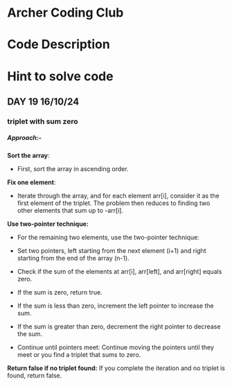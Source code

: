 # Archer Coding Club
# Code Description

# Hint to solve code

## DAY 19 16/10/24
   ### triplet with sum zero
  ##### Approach:-

**Sort the array**: 
- First, sort the array in ascending order.

**Fix one element**:
- Iterate through the array, and for each element arr[i], consider it as the first element of the triplet. The problem then reduces to finding two other elements that sum up to -arr[i].

**Use two-pointer technique:**
- For the remaining two elements, use the two-pointer technique:

- Set two pointers, left starting from the next element (i+1) and right starting from the end of the array (n-1).
- Check if the sum of the elements at arr[i], arr[left], and arr[right] equals zero.
- If the sum is zero, return true.
- If the sum is less than zero, increment the left pointer to increase the sum.
- If the sum is greater than zero, decrement the right pointer to decrease the sum.
- Continue until pointers meet: Continue moving the pointers until they meet or you find a triplet that sums to zero.

**Return false if no triplet found:**
 If you complete the iteration and no triplet is found, return false.